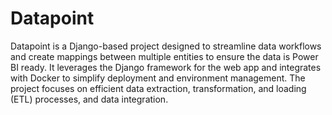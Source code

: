 # Datapoint

Datapoint is a Django-based project designed to streamline data workflows and create mappings between multiple entities to ensure the data is Power BI ready. It leverages the Django framework for the web app and integrates with Docker to simplify deployment and environment management. The project focuses on efficient data extraction, transformation, and loading (ETL) processes, and data integration.

